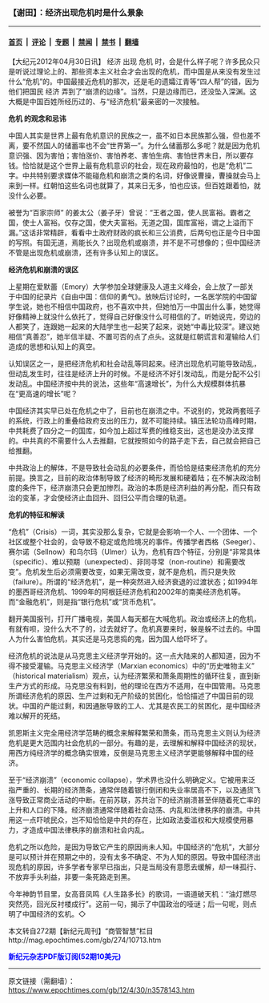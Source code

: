 ### 【谢田】：经济出现危机时是什么景象

---

#### [首页](../../../..?n3578143) &nbsp;|&nbsp; [评论](../../../../../epoch-comment?n3578143) &nbsp;|&nbsp; [专题](../../../../../epoch-special?n3578143) &nbsp;|&nbsp; [禁闻](../../../../../epoch-news?n3578143) &nbsp;|&nbsp; [禁书](../../../../../books?n3578143) &nbsp;|&nbsp; [翻墙](https://github.com/gfw-breaker/nogfw/blob/master/README.md?n3578143)


<div class="post_content" id="artbody" itemprop="articleBody">
 <!-- article content begin -->
 <p>
  【大纪元2012年04月30日讯】
  <ok href="https://www.epochtimes.com/gb/tag/%E7%BB%8F%E6%B5%8E.html">
   经济
  </ok>
  出现
  <ok href="https://www.epochtimes.com/gb/tag/%E5%8D%B1%E6%9C%BA.html">
   危机
  </ok>
  时，会是什么样子呢？许多民众只是听说过理论上的、那些资本主义社会才会出现的危机，而中国是从来没有发生过什么“危机”的。中国最接近危机的那次，还是毛的遗孀江青等“四人帮”的错，因为他们把国民
  <ok href="https://www.epochtimes.com/gb/tag/%E7%BB%8F%E6%B5%8E.html">
   经济
  </ok>
  弄到了“崩溃的边缘”。当然，只是边缘而已，还没坠入深渊。这大概是中国百姓所经历过的、与“经济危机”最亲密的一次接触。
 </p>
 <p>
  <b>
   <ok href="https://www.epochtimes.com/gb/tag/%E5%8D%B1%E6%9C%BA.html">
    危机
   </ok>
   的观念和忌讳
  </b>
 </p>
 <p>
  中国人其实是世界上最有危机意识的民族之一，虽不如日本民族那么强，但也差不离，要不然国人的储蓄率也不会“世界第一”。为什么储蓄那么多呢？就是因为危机意识强、因为害怕；害怕涨价、害怕养老、害怕生病、害怕世界末日，所以要存钱。恰恰就是这个世界上最有危机意识的社会，现在政府最怕的，也是“危机”二字。中共特别要求媒体不能碰危机和崩溃之类的名词，好像说曹操，曹操就会马上来到一样。红朝怕这些名词也就算了，其来日无多，怕也应该。但百姓跟着怕，就没什么必要。
 </p>
 <p>
  被誉为“百家宗师” 的姜太公（姜子牙）曾说：“王者之国，使人民富裕。霸者之国，使士人富裕。仅存之国，使大夫富裕。无道之国，国库富裕，谓之上溢而下漏。”这话非常精辟，看看中土政府财政的疯长和三公消费，后两句也正是今日中国的写照。有国无道，焉能长久？出现危机或崩溃，并不是不可想像的；但中国经济不管是出现危机或崩溃，还有许多认知上的误区。
 </p>
 <p>
  <b>
   经济危机和崩溃的误区
  </b>
 </p>
 <p>
  上星期在爱默蕾（Emory）大学参加全球健康及人道主义峰会，会上放了一部关于中国的纪录片《自由中国：信仰的勇气》。放映后讨论时，一名医学院的中国留学生说，她也不相信中国政府，也不喜欢中共，但她怕万一中国出什么事，她觉得好像精神上就没什么依托了，觉得自己好像没什么可相信的了。听她说完，旁边的人都笑了，连跟她一起来的大陆学生也一起笑了起来，说她“中毒比较深”。建议她相信“真善忍”，她半信半疑、不置可否的点了点头。这就是红朝谎言和灌输给人们造成的思想和认知上的真空。
 </p>
 <p>
  认知误区之一，是把经济危机和社会动乱等同起来。经济出现危机可能导致动乱，但动乱发生时，往往是经济上升的时候。不是经济不好引发动乱，而是分配不公引发动乱。中国经济按中共的说法，这些年“高速增长”，为什么大规模群体抗暴在“更高速的增长”呢？
 </p>
 <p>
  中国经济其实早已处在危机之中了，目前也在崩溃之中。不说别的，党政两套班子的系统，行政上的重叠给政府支出的压力，就不可能持续。镇压法轮功高峰时期，中共耗费了四分之一的国库，如今加上超过军费的维稳支出，这也是没办法支撑的。中共真的不需要什么人去推翻，它就按照如今的路子走下去，自己就会把自己给推翻。
 </p>
 <p>
  中共政治上的解体，不是导致社会动乱的必要条件，而恰恰是结束经济危机的充分前提。换言之，目前的政治体制导致了经济的畸形发展和硬着陆；在不解决政治制度的条件下，经济崩溃只会更加惨烈。政治的本质是经济利益的再分配，而只有政治的变革，才会使经济止血回升、回归公平而合理的轨道。
 </p>
 <p>
  <b>
   危机的特征和解读
  </b>
 </p>
 <p>
  “危机”（Crisis）一词，其实没那么复杂，它就是会影响一个人、一个团体、一个社区或整个社会的，会导致不稳定或危险境况的事件。传播学者西格（Seeger）、赛尔诺（Sellnow）和乌尔玛（Ulmer）认为，危机有四个特征，分别是“非常具体（specific）、难以预期（unexpected）、非同寻常（non-routine）和需要改变”。危机发生后必须需要改变，如果无需改变，就不是危机，而只是失败（failure）。所谓的“经济危机”，是一种突然进入经济衰退的过渡状态；如1994年的墨西哥经济危机、1999年的阿根廷经济危机和2002年的南美经济危机等。而“金融危机”，则是指“银行危机”或“货币危机”。
 </p>
 <p>
  翻开美国报刊，打开广播电视，美国人每天都在大喊危机。政治或经济上的危机，有就有呗，没什么大不了的，过去就好了。危机真要来时，躲是躲不过去的。中国人为什么害怕危机，其实还是马克思捣的鬼，因为国人给吓坏了。
 </p>
 <p>
  经济危机的说法是从马克思主义经济学开始的。这一点大陆来的人都知道，因为不得不接受灌输。马克思主义经济学（Marxian economics）中的“历史唯物主义” （historical materialism）观点，认为经济繁荣和萧条周期性的循环往复，直到新生产方式的形成。马克思没有料到，他的理论在西方不适用，在中国管用。马克思所谓经济危机的原因、生产过剩和无产阶级的贫困化，恰恰描述了中国目前的现状。中国的产能过剩，和因通胀导致的工人、尤其是农民工的贫困化，是中国经济难以解开的死结。
 </p>
 <p>
  凯恩斯主义完全用经济学范畴的概念来解释繁荣和萧条，而马克思主义则认为经济危机是更大范围内社会危机的一部分。有趣的是，去理解和解释中国经济的现状，用西方纯经济学的概念确实很难，反倒是马克思主义经济学更能够解释中国的经济。
 </p>
 <p>
  至于“经济崩溃”（economic collapse），学术界也没什么明确定义。它被用来泛指严重的、长期的经济萧条，通常伴随着银行倒闭和失业率居高不下，以及通货飞涨导致正常商业活动的中断。在前苏联，苏共治下的经济崩溃甚至伴随着死亡率的上升和人口的下降。经济崩溃通常伴随着社会动荡、内乱和法律秩序的崩溃。中共用这一点吓唬民众，岂不知恰恰是中共的存在，比如政法委滥权和大规模使用暴力，才造成中国法律秩序的崩溃和社会内乱。
 </p>
 <p>
  危机之所以危险，是因为导致它产生的原因尚未人知。中国经济的“危机”，大部分是可以预计并在预期之中的，没有太多不确定、不为人知的原因。导致中国经济出现危机的原因，许多学者专家早已指出，只是当局没有意愿去缓解，却一味孤行、不放弃手头利益，非要一条死路走到黑。
 </p>
 <p>
  今年神韵节目里，女高音凤鸣《人生路多长》的歌词，一语道破天机：“油灯燃尽突然亮，回光反衬楼成行”。这前一句，揭示了中国政治的哑谜；后一句呢，则点明了中国经济的玄机。◇
 </p>
 <p>
  本文转自272期【新纪元周刊】“商管智慧”栏目
  <br/>
  <ok href=" http://mag.epochtimes.com/gb/274/10713.htm " target="_blank">
   http://mag.epochtimes.com/gb/274/10713.htm
  </ok>
 </p>
 <p>
  <ok href="http://mag.epochtimes.com/pdfmag/home.html">
   <font color="blue">
    <b>
     新纪元杂志PDF版订阅(52期10美元)
    </b>
   </font>
  </ok>
 </p>
 <!-- article content end -->
 <div id="below_article_ad">
 </div>
</div>


---

原文链接（需翻墙）：https://www.epochtimes.com/gb/12/4/30/n3578143.htm